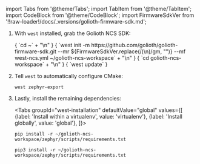 import Tabs from '@theme/Tabs';
import TabItem from '@theme/TabItem';
import CodeBlock from '@theme/CodeBlock';
import FirmwareSdkVer from '!!raw-loader!/docs/_versions/golioth-firmware-sdk.md';

1. With `west` installed, grab the Golioth NCS SDK:

    <CodeBlock language="console">
        { `cd ~` + "\n" }
        { `west init -m https://github.com/golioth/golioth-firmware-sdk.git --mr ${FirmwareSdkVer.replace(/(\n)/gm, "")} --mf west-ncs.yml ~/golioth-ncs-workspace` + "\n" }
        { `cd golioth-ncs-workspace` + "\n" }
        { `west update` }
    </CodeBlock>

2. Tell `west` to automatically configure CMake:

    ```
    west zephyr-export
    ```

3. Lastly, install the remaining dependencies:

    <Tabs
    groupId="west-installation"
    defaultValue="global"
    values={[
    {label: 'Install within a virtualenv', value: 'virtualenv'},
    {label: 'Install globally', value: 'global'},
    ]}>
    <TabItem value="virtualenv">

    ```
    pip install -r ~/golioth-ncs-workspace/zephyr/scripts/requirements.txt
    ```

    </TabItem>
    <TabItem value="global">

    ```
    pip3 install -r ~/golioth-ncs-workspace/zephyr/scripts/requirements.txt
    ```

    </TabItem>
    </Tabs>
